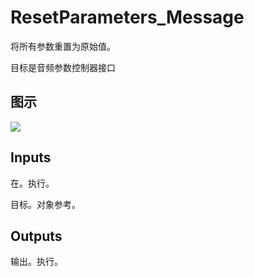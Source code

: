 # ResetParameters_Message

将所有参数重置为原始值。

目标是音频参数控制器接口

## 图示

![]($-20221218-18065071.png)

## Inputs

在。执行。

目标。对象参考。 

## Outputs

输出。执行。
